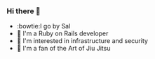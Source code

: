 ### Hi there 👋

- :bowtie:I go by Sal
- 💎 I'm a Ruby on Rails developer
- 👷 I'm interested in infrastructure and security
- 🥋 I'm a fan of the Art of Jiu Jitsu

<!--
**fuentesjr/fuentesjr** is a ✨ _special_ ✨ repository because its `README.md` (this file) appears on your GitHub profile.

Here are some ideas to get you started:

- 🔭 I’m currently working on ...
- 🌱 I’m currently learning ...
- 👯 I’m looking to collaborate on ...
- 🤔 I’m looking for help with ...
- 💬 Ask me about ...
- 📫 How to reach me: ...
- 😄 Pronouns: ...
- ⚡ Fun fact: ...
-->
